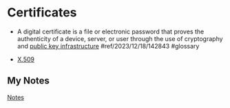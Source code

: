 # Certificates
- A digital certificate is a file or electronic password that proves the authenticity of a device, server, or user through the use of cryptography and [public key infrastructure](public-key-infrastructure.md) #ref/2023/12/18/142843 #glossary

- [X.509](x509.md)
## My Notes
[Notes](mynotes/certificates-notes.md)
